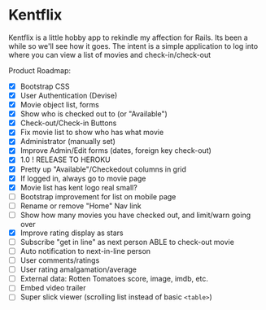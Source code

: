 # Kentflix

Kentflix is a little hobby app to rekindle my affection for Rails.  Its been a while so we'll see how it goes.
The intent is a simple application to log into where you can view a list of movies and check-in/check-out

Product Roadmap:

- [x] Bootstrap CSS
- [x] User Authentication (Devise)
- [x] Movie object list, forms
- [X] Show who is checked out to (or "Available")
- [X] Check-out/Check-in Buttons
- [X] Fix movie list to show who has what movie
- [X] Administrator (manually set)
- [X] Improve Admin/Edit forms (dates, foreign key check-out)
- [X] 1.0 ! RELEASE TO HEROKU
- [X] Pretty up "Available"/Checkedout columns in grid
- [X] If logged in, always go to movie page
- [X] Movie list has kent logo real small?
- [ ] Bootstrap improvement for list on mobile page
- [ ] Rename or remove "Home" Nav link
- [ ] Show how many movies you have checked out, and limit/warn going over
- [X] Improve rating display as stars
- [ ] Subscribe "get in line" as next person ABLE to check-out movie
- [ ] Auto notification to next-in-line person  
- [ ] User comments/ratings
- [ ] User rating amalgamation/average 
- [ ] External data: Rotten Tomatoes score, image, imdb, etc.
- [ ] Embed video trailer
- [ ] Super slick viewer (scrolling list instead of basic `<table>`)
